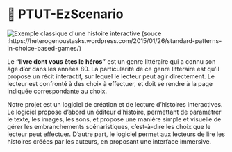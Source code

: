 # :closed_book: PTUT-EzScenario

![Exemple classique d'une histoire interactive (souce :https://heterogenoustasks.wordpress.com/2015/01/26/standard-patterns-in-choice-based-games/)](https://heterogenoustasks.files.wordpress.com/2015/01/gauntlet.png)

Le **“livre dont vous êtes le héros”** est un genre
littéraire qui a connu son âge d’or dans les années 80. La particularité de ce genre littéraire est qu’il propose un récit interactif, sur lequel le lecteur peut agir directement. Le lecteur est confronté à des choix à effectuer, et doit se rendre à la page indiquée correspondante au choix.

Notre projet est un logiciel de création et de lecture d’histoires interactives. Le logiciel propose d’abord un éditeur d’histoire, permettant de paramétrer le texte, les images, les sons, et propose une manière simple et visuelle de gérer les embranchements
scénaristiques, c’est-à-dire les choix que le lecteur peut effectuer. D’autre part, le logiciel permet aux lecteurs de lire les histoires créées par les auteurs, en proposant une interface immersive.
